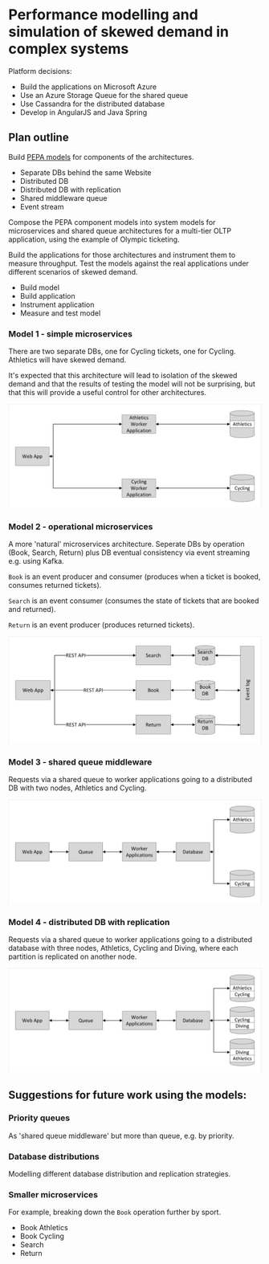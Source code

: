 # Performance modelling and simulation of skewed demand in complex systems

Platform decisions:

* Build the applications on Microsoft Azure
* Use an Azure Storage Queue for the shared queue
* Use Cassandra for the distributed database
* Develop in AngularJS and Java Spring

## Plan outline

Build [PEPA models](/Models/ "Models") for components of the architectures.

* Separate DBs behind the same Website
* Distributed DB
* Distributed DB with replication
* Shared middleware queue
* Event stream

Compose the PEPA component models into system models for microservices and shared queue architectures for a multi-tier OLTP application, using the example of Olympic ticketing.

Build the applications for those architectures and instrument them to measure throughput.
Test the models against the real applications under different scenarios of skewed demand.

* Build model
* Build application
* Instrument application
* Measure and test model

### Model 1 - simple microservices

There are two separate DBs, one for Cycling tickets, one for Cycling.  Athletics will have skewed demand.

It's expected that this architecture will lead to isolation of the skewed demand and that the results of testing the model will not be surprising, but that this will provide a useful control for other architectures.

![simple microservices](simplemicro.png "simple microservices")

### Model 2 - operational microservices

A more 'natural' microservices architecture.  Seperate DBs by operation (Book, Search, Return) plus DB eventual consistency via event streaming e.g. using Kafka.

`Book` is an event producer and consumer (produces when a ticket is booked, consumes returned tickets).

`Search` is an event consumer (consumes the state of tickets that are booked and returned).

`Return` is an event producer (produces returned tickets).

![operational microservices](operationmicro.png "operational microservices")

### Model 3 - shared queue middleware

Requests via a shared queue to worker applications going to a distributed DB with two nodes, Athletics and Cycling.

![shared queue middleware](sharedqueue.png "shared queue middleware")

### Model 4 - distributed DB with replication

Requests via a shared queue to worker applications going to a distributed database with three nodes, Athletics, Cycling and Diving, where each partition is replicated on another node.

![distributed DB with replication](sharedqueue_withrep.png "distributed DB with replication")

## Suggestions for future work using the models:

### Priority queues

As 'shared queue middleware' but more than queue, e.g. by priority.

### Database distributions

Modelling different database distribution and replication strategies.

### Smaller microservices

For example, breaking down the `Book` operation further by sport.

* Book Athletics
* Book Cycling
* Search
* Return
